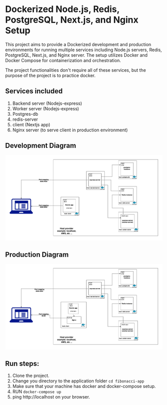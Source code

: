 # Dockerized Node.js, Redis, PostgreSQL, Next.js, and Nginx Setup

This project aims to provide a Dockerized development and production environments for running multiple services including Node.js servers, Redis, PostgreSQL, Next.js, and Nginx server. The setup utilizes Docker and Docker Compose for containerization and orchestration.

The project functionalities don't require all of these services, but the purpose of the project is to
practice docker.

## Services included

1. Backend server (Nodejs-express)
2. Worker server (Nodejs-express)
3. Postgres-db
4. redis-server
5. client (Nextjs app)
6. Nginx server (to serve client in production environment)

## Development Diagram

![Services diagram](dev.png)

## Production Diagram

![Services diagram](prod.png)

## Run steps:

1. Clone the project.
2. Change you directory to the application folder `cd fibonacci-app`
3. Make sure that your machine has docker and docker-compose setup.
4. RUN `docker-compose up`
5. ping http://localhost on your browser.
